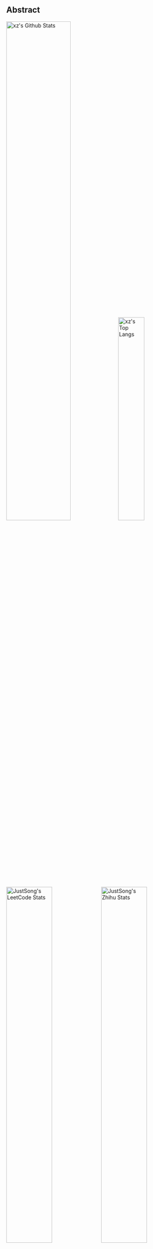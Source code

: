 ## Abstract
<p>
  <img src="https://github-readme-stats.vercel.app/api?username=xz2048&show_icons=true&hide_border=true" alt="xz's Github Stats" width="58%" />
  <img src="https://github-readme-stats.vercel.app/api/top-langs/?username=xz2048&layout=compact&hide_border=true&langs_count=10" alt="xz's Top Langs" width="37%" /> 
</p>

<p>
  <img src="https://stats.justsong.cn/api/leetcode/?username=sdudend&theme=light&cn=true" alt="JustSong's LeetCode Stats" width="49%" />
  <img src="https://stats.justsong.cn/api/zhihu/?username=hao-de-ni-34&theme=light" alt="JustSong's Zhihu Stats" width="49%" /> 
</p>

*Cards provided by [https://github.com/songquanpeng/stats-cards](https://github.com/songquanpeng/stats-cards).*

## Top Projects
|Project|Description|Stars|
|:--|:--|:--|
|[airport-auto-checkin](https://github.com/xz2048/airport-auto-checkin)|None|`0⭐`|
|[csapp-learn](https://github.com/xz2048/csapp-learn)|None|`0⭐`|
|[javaLearn](https://github.com/xz2048/javaLearn)|None|`0⭐`|
|[makeOS](https://github.com/xz2048/makeOS)|None|`0⭐`|
|[suanfati](https://github.com/xz2048/suanfati)|None|`0⭐`|
|[use.js](https://github.com/xz2048/use.js)|None|`0⭐`|

## Recent Updates
|Project|Description|Last Update|
|:--|:--|:--|
|[makeOS](https://github.com/xz2048/makeOS)|None|![2022-10-03 20:14:10](https://img.shields.io/badge/2022--10--03-20%3A14%3A10-brightgreen?style=flat-square)|
|[javaLearn](https://github.com/xz2048/javaLearn)|None|![2022-08-11 13:19:05](https://img.shields.io/badge/2022--08--11-13%3A19%3A05-brightgreen?style=flat-square)|
|[use.js](https://github.com/xz2048/use.js)|None|![2022-08-07 23:28:16](https://img.shields.io/badge/2022--08--07-23%3A28%3A16-brightgreen?style=flat-square)|
|[csapp-learn](https://github.com/xz2048/csapp-learn)|None|![2022-08-02 16:18:45](https://img.shields.io/badge/2022--08--02-16%3A18%3A45-brightgreen?style=flat-square)|
|[suanfati](https://github.com/xz2048/suanfati)|None|![2022-07-29 20:12:58](https://img.shields.io/badge/2022--07--29-20%3A12%3A58-brightgreen?style=flat-square)|
|[airport-auto-checkin](https://github.com/xz2048/airport-auto-checkin)|None|![2022-07-07 17:17:41](https://img.shields.io/badge/2022--07--07-17%3A17%3A41-brightgreen?style=flat-square)|



*Last updated on: 2022-11-06 20:42:20*
